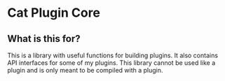 # Cat Plugin Core

## What is this for?
This is a library with useful functions for building plugins.
It also contains API interfaces for some of my plugins.
This library cannot be used like a plugin and is only meant to be compiled with a plugin.